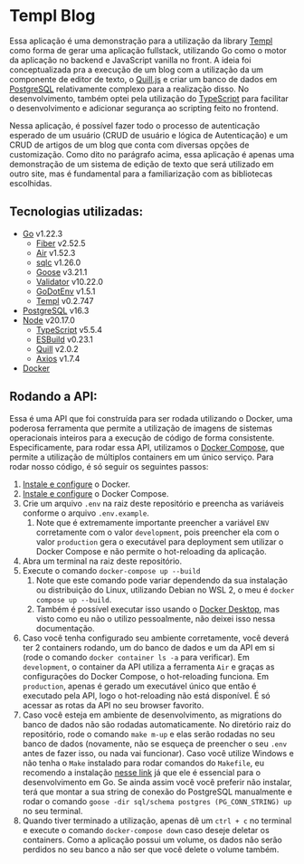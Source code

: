 # Templ Blog

Essa aplicação é uma demonstração para a utilização da library [Templ](https://templ.guide/) como forma de gerar uma aplicação fullstack, utilizando Go como o motor da aplicação no backend e JavaScript vanilla no front. A ideia foi conceptualizada pra a execução de um blog com a utilização da um componente de editor de texto, o [Quill.js](https://quilljs.com/) e criar um banco de dados em [PostgreSQL](https://www.postgresql.org/) relativamente complexo para a realização disso. No desenvolvimento, também optei pela utilização do [TypeScript](https://www.typescriptlang.org/) para facilitar o desenvolvimento e adicionar segurança ao scripting feito no frontend.

Nessa aplicação, é possível fazer todo o processo de autenticação esperado de um usuário (CRUD de usuário e lógica de Autenticação) e um CRUD de artigos de um blog que conta com diversas opções de customização. Como dito no parágrafo acima, essa aplicação é apenas uma demonstração de um sistema de edição de texto que será utilizado em outro site, mas é fundamental para a familiarização com as bibliotecas escolhidas.

## Tecnologias utilizadas:
- [Go](https://go.dev/) v1.22.3
  - [Fiber](https://gofiber.io/) v2.52.5
  - [Air](https://github.com/air-verse/air) v1.52.3
  - [sqlc](https://docs.sqlc.dev/en/latest/) v1.26.0
  - [Goose](https://github.com/pressly/goose) v3.21.1
  - [Validator](https://pkg.go.dev/github.com/go-playground/validator/v10) v10.22.0
  - [GoDotEnv](https://pkg.go.dev/github.com/joho/godotenv) v1.5.1
  - [Templ](https://templ.guide/) v0.2.747
- [PostgreSQL](https://www.postgresql.org/) v16.3
- [Node](https://nodejs.org/) v20.17.0
  - [TypeScript](https://www.typescriptlang.org/) v5.5.4
  - [ESBuild](https://esbuild.github.io/) v0.23.1
  - [Quill](https://quilljs.com/) v2.0.2
  - [Axios](https://axios-http.com/) v1.7.4
- [Docker](https://www.docker.com/)

## Rodando a API:
Essa é uma API que foi construída para ser rodada utilizando o Docker, uma poderosa ferramenta que permite a utilização de imagens de sistemas operacionais inteiros para a execução de código de forma consistente. Especificamente, para rodar essa API, utilizamos o [Docker Compose](https://docs.docker.com/compose/), que permite a utilização de múltiplos containers em um único serviço. Para rodar nosso código, é só seguir os seguintes passos:
1. [Instale e configure](https://docs.docker.com/guides/getting-started/) o Docker.
2. [Instale e configure](https://docs.docker.com/compose/install/) o Docker Compose.
3. Crie um arquivo `.env` na raiz deste repositório e preencha as variáveis conforme o arquivo `.env.example`.
   1. Note que é extremamente importante preencher a variável `ENV` corretamente com o valor `development`, pois preencher ela com o valor `production` gera o executável para deployment sem utilizar o Docker Compose e não permite o hot-reloading da aplicação.
4. Abra um terminal na raiz deste repositório.
5. Execute o comando `docker-compose up --build` 
   1. Note que este comando pode variar dependendo da sua instalação ou distribuição do Linux, utilizando Debian no WSL 2, o meu é `docker compose up --build`.
   2. Também é possível executar isso usando o [Docker Desktop](https://www.docker.com/products/docker-desktop/), mas visto como eu não o utilizo pessoalmente, não deixei isso nessa documentação.
6. Caso você tenha configurado seu ambiente corretamente, você deverá ter 2 containers rodando, um do banco de dados e um da API em si (rode o comando `docker container ls -a` para verificar). Em `development`, o container da API utiliza a ferramenta `Air` e graças as configurações do Docker Compose, o hot-reloading funciona. Em `production`, apenas é gerado um executável único que então é executado pela API, logo o hot-reloading não está disponível. É só acessar as rotas da API no seu browser favorito.
7. Caso você esteja em ambiente de desenvolvimento, as migrations do banco de dados não são rodadas automaticamente. No diretório raiz do repositório, rode o comando `make m-up` e elas serão rodadas no seu banco de dados (novamente, não se esqueça de preencher o seu `.env` antes de fazer isso, ou nada vai funcionar). Caso você utilize Windows e não tenha o `Make` instalado para rodar comandos do `Makefile`, eu recomendo a instalação [nesse link](https://gnuwin32.sourceforge.net/packages/make.htm) já que ele é essencial para o desenvolvimento em Go. Se ainda assim você você preferir não instalar, terá que montar a sua string de conexão do PostgreSQL manualmente e rodar o comando `goose -dir sql/schema postgres (PG_CONN_STRING) up` no seu terminal.
8. Quando tiver terminado a utilização, apenas dê um `ctrl + c` no terminal e execute o comando `docker-compose down` caso deseje deletar os containers. Como a aplicação possui um volume, os dados não serão perdidos no seu banco a não ser que você delete o volume também.
